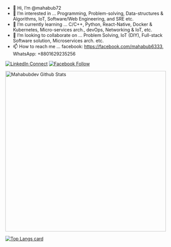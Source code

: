 - 👋 Hi, I’m @mahabub72
- 👀 I’m interested in ... Programming, Problem-solving, Data-structures & Algorithms, IoT, Software/Web Engineering, and SRE etc.
- 🌱 I’m currently learning ... C/C++, Python, React-Native, Docker & Kubernetes, Micro-services arch., devOps, Networking & IoT, etc.
- 💞️ I’m looking to collaborate on ... Problem Solving, IoT (DIY), Full-stack Software solution, Microservices arch. etc.
- 📫 How to reach me ... facebook: https://facebook.com/mahabub6333, WhatsApp: +8801629235256

<!---
mahabub72/mahabub72 is a ✨ special ✨ repository because its `README.md` (this file) appears on your GitHub profile.
You can click the Preview link to take a look at your changes.
--->
[![LinkedIn Connect](https://img.shields.io/badge/%20-Connect-black?color=14171A&labelColor=212121&logo=linkedin&logoColor=ffffff)](https://www.linkedin.com/in/mahabub2000/) 
[![Facebook Follow](https://img.shields.io/badge/%20-Follow-black?color=14171A&labelColor=1976d2&logo=facebook&logoColor=ffffff)](https://web.facebook.com/mahabub6333) 

<img width="500px" alt="Mahabubdev Github Stats"  src="https://github-readme-stats.vercel.app/api?username=mahabubdev&show_icons=true"/>

[![Top Langs card](https://github-readme-stats.vercel.app/api/top-langs/?username=mahabubdev&card_width=500)](https://github.com/mahabubdev/)
